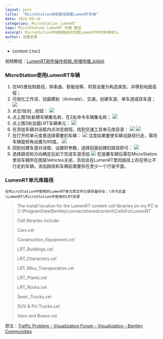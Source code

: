 ```yaml
---
layout: post
title:  "MicroStation绘制路径放置LumenRT车辆"
date: 2022-09-10
categories: MicroStation LumenRT
tags: MicroStation LumenRT 车辆 路径
excerpt: MicroStation中绘制路径并加载LumenRT中的车辆单元。
author: 测量老覃
---
```

* content
{:toc}

视频教程：[LumenRT软件操作视频_哔哩哔哩_bilibili](https://www.bilibili.com/video/BV1J441177x2?p=16)

### MicroStation使用LumenRT车辆

1. 在MS里绘制路径，样条曲、智能线等，将其设置为构造类型，并移到地面高程；
2. 可视化工作流、动画模拟（Animate）、交通，创建车道、单车道或双车道；
![](/img/2022/2022-09-10-08-57-41.png)
3. 点击1处的…挖钮：
![](/img/2022/2022-09-10-08-57-53.png)
4. 点上图1处新建车辆集名称，在2处命令车辆集名称；
![](/img/2022/2022-09-10-08-58-02.png)
5. 点上图3处加载LRT车辆单元：
![](/img/2022/2022-09-10-08-58-12.png)
6. 在添加车辆对话框内点浏览按钮，找到交通工具单元库目录：
![](/img/2022/2022-09-10-08-58-25.png)
![](/img/2022/2022-09-10-08-58-33.png)
7. 在打开的单元库里选择需要的车辆：
![](/img/2022/2022-09-10-08-58-41.png)
注意如果要使车辆没路径行走，需将车辆旋转角设置为90度。
![](/img/2022/2022-09-10-08-58-51.png)
8. 回到创建车道对话框、设置好参数，选择前面创建的路径即可：
![](/img/2022/2022-09-10-08-58-59.png)
9. 选择路径和方向确定后如下完成车道添加
![](/img/2022/2022-09-10-08-59-06.png)
在放置车辆后需在MicroStation里将车辆所在图层Vehicles关闭，否则会在LumenRT里同路径上存在停止不行走的车辆。添加路径和车辆前需要存在至少一个行驶平面。

### LumenRT单元库路径

    在MicroStation中使用的LumenRT单元库文件已保存备份在：\华为云盘\LumenRT\MicroStation中使用的LRT资源

> The install location for the LumenRT content cell libraries on my PC is 
> C:\ProgramData\Bentley\connectsharedcontent\CellsForLumenRT 
> 
> Cell libraries include:
> 
> Cars.cel
> 
> Construction_Equipment.cel
> 
> LRT_Buildings.cel
> 
> LRT_Characters.cel
> 
> LRT_Misc_Transporation.cel
> 
> LRT_Plants.cel
> 
> LRT_Rocks.cel
> 
> Semi._Trucks.cel
> 
> SUV & PU Trucks.cel
> 
> Vans and Buses.cel

原文：[Traffic Problem - Visualization Forum - Visualization - Bentley Communities](https://communities.bentley.com/products/microstation/microstation_visualization/f/visualization-forum-1977638070/181122/traffic-problem/538538)